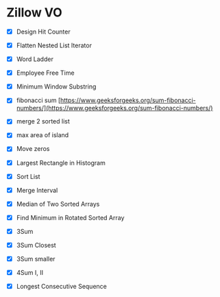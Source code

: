 # Zillow VO

* [x] Design Hit Counter
* [x] Flatten Nested List Iterator 
* [x] Word Ladder
* [x] Employee Free Time
* [x] Minimum Window Substring
* [x] fibonacci sum  [https://www.geeksforgeeks.org/sum-fibonacci-numbers/](https://www.geeksforgeeks.org/sum-fibonacci-numbers/)
* [x] merge 2 sorted list
* [x] max area of island
* [x] Move zeros
* [x] Largest Rectangle in Histogram
* [x] Sort List
* [x] Merge Interval
* [x] Median of Two Sorted Arrays
* [x] Find Minimum in Rotated Sorted Array
* [x] 3Sum
* [x] 3Sum Closest
* [x] 3Sum smaller
* [x] 4Sum I, II
* [x] Longest Consecutive Sequence


